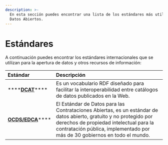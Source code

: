 ```yaml
---
description: >-
  En esta sección puedes encontrar una lista de los estándares más utilizados en
  Datos Abiertos.
---
```


# Estándares

A continuación puedes encontrar los estándares internacionales que se utilizan para la apertura de datos y otros recursos de información:

| Estándar | Descripción |
| :--- | :--- |
| \*\*\*\*[**DCAT**](https://www.w3.org/TR/vocab-dcat-2/)\*\*\*\* | Es un vocabulario RDF diseñado para facilitar la interoperabilidad entre catálogos de datos publicados en la Web. |
|  [**OCDS/EDCA**](https://standard.open-contracting.org/latest/es/)\*\*\*\* |  El Estándar de Datos para las Contrataciones Abiertas, es un estándar de datos abierto, gratuito y no protegido por derechos de propiedad intelectual para la contratación pública, implementado por más de 30 gobiernos en todo el mundo. |



